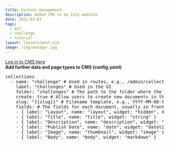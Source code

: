 ```yaml
---
title: Content management.
description: Added CMS to my 11ty website.
date: 2021-03-03
tags:
  - git
  - challenge
  - tutorial
layout: layouts/post.njk
image: /img/manager.jpg
---
```


<div class="card mt-1 mb-3 pt-3 pb-3">
    <a href="/admin/">Log in to CMS here</a>
</div>
<div class="card">
    <b>Add further data and page types to CMS (config.yaml)</b>
    <pre>
collections
  - name: "challenge" # Used in routes, e.g., /admin/collections/challenges
    label: "Challenges" # Used in the UI
    folder: "challenges" # The path to the folder where the documents are stored
    create: true # Allow users to create new documents in this collection
    slug: "{{slug}}" # Filename template, e.g., YYYY-MM-DD-title.md
    fields: # The fields for each document, usually in front matter
    - { label: "Layout", name: "layout", widget: "hidden", default: "blog" }
    - { label: "Title", name: "title", widget: "string" }
    - { label: "Description", name: "description", widget: "string" }
    - { label: "Publish Date", name: "date", widget: "datetime" }
    - { label: "Image", name: "thumbnail", widget: "image" }
    - { label: "Body", name: "body", widget: "markdown" }
    </pre>
</div>
